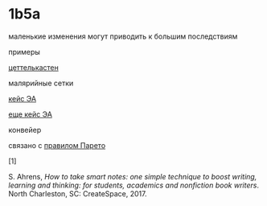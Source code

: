 # 1b5a
маленькие изменения могут приводить к большим последствиям

примеры

[цеттелькастен](%D1%86%D0%B5%D1%82%D1%82%D0%B5%D0%BB%D1%8C%D0%BA%D0%B0%D1%81%D1%82%D0%B5%D0%BD)

малярийные сетки

[кейс ЭА](%D0%BA%D0%B5%D0%B9%D1%81%20%D0%AD%D0%90)

[еще кейс ЭА](%D0%B5%D1%89%D0%B5%20%D0%BA%D0%B5%D0%B9%D1%81%20%D0%AD%D0%90)

конвейер

связано с [правилом Парето](%D0%BF%D1%80%D0%B0%D0%B2%D0%B8%D0%BB%D0%BE%20%D0%9F%D0%B0%D1%80%D0%B5%D1%82%D0%BE)

\[1\]

S. Ahrens, _How to take smart notes: one simple technique to boost writing, learning and thinking: for students, academics and nonfiction book writers_. North Charleston, SC: CreateSpace, 2017.